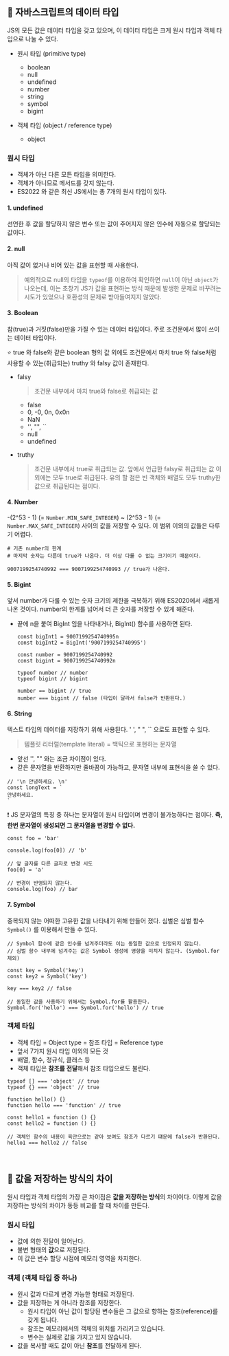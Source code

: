 ## 🔗 자바스크립트의 데이터 타입

JS의 모든 값은 데이터 타입을 갖고 있으며, 이 데이터 타입은 크게 원시 타입과 객체 타입으로 나눌 수 있다.

- 원시 타입 (primitive type)

  - boolean
  - null
  - undefined
  - number
  - string
  - symbol
  - bigint

- 객체 타입 (object / reference type)
  - object

### 원시 타입

- 객체가 아닌 다른 모든 타입을 의미한다.
- 객체가 아니므로 메서드를 갖지 않는다.
- ES2022 와 같은 최신 JS에서는 총 7개의 원시 타입이 있다.

#### 1. undefined

선언한 후 값을 할당하지 않은 변수 또는 값이 주어지지 않은 인수에 자동으로 할당되는 값이다.

#### 2. null

아직 값이 없거나 비어 있는 값을 표현할 때 사용한다.

> 예외적으로 null의 타입을 <code>typeof</code>를 이용하여 확인하면 <code>null</code>이 아닌 <code>object</code>가 나오는데, 이는 초창기 JS가 값을 표현하는 방식 때문에 발생한 문제로 바꾸려는 시도가 있었으나 호환성의 문제로 받아들여지지 않았다.

#### 3. Boolean

참(true)과 거짓(false)만을 가질 수 있는 데이터 타입이다. 주로 조건문에서 많이 쓰이는 데이터 타입이다.

⭐️ true 와 false와 같은 boolean 형의 값 외에도 조건문에서 마치 true 와 false처럼 사용할 수 있는(취급되는) truthy 와 falsy 값이 존재한다.

- falsy

  > 조건문 내부에서 마치 true와 false로 취급되는 값

  - false
  - 0, -0, 0n, 0x0n
  - NaN
  - '', "", ``
  - null
  - undefined

- truthy
  > 조건문 내부에서 true로 취급되는 값. 앞에서 언급한 falsy로 취급되는 값 이외에는 모두 true로 취급된다. 유의 할 점은 빈 객체와 배열도 모두 truthy한 값으로 취급된다는 점이다.

#### 4. Number

-(2^53 - 1) (= `Number.MIN_SAFE_INTEGER`) ~ (2^53 - 1) (= `Number.MAX_SAFE_INTEGER`) 사이의 값을 저장할 수 있다. 이 범위 이외의 값들은 다루기 어렵다.

```
# 기존 number의 한계
# 마지막 숫자는 다른데 true가 나온다. 더 이상 다룰 수 없는 크기이기 때문이다.

9007199254740992 === 9007199254740993 // true가 나온다.
```

#### 5. Bigint

앞서 number가 다룰 수 있는 숫자 크기의 제한을 극복하기 위해 ES2020에서 새롭게 나온 것이다. number의 한계를 넘어서 더 큰 숫자를 저장할 수 있게 해준다.

- 끝에 n을 붙여 BigInt 임을 나타내거나, BigInt() 함수를 사용하면 된다.

  ```
  const bigInt1 = 9007199254740995n
  const bigInt2 = BigInt('9007199254740995')

  const number = 9007199254740992
  const bigint = 9007199254740992n

  typeof number // number
  typeof bigint // bigint

  number == bigint // true
  number === bigint // false (타입이 달라서 false가 반환된다.)
  ```

#### 6. String

텍스트 타입의 데이터를 저장하기 위해 사용된다. ' ', " ", `` 으로도 표현할 수 있다.

> 템플릿 리터럴(template literal) = 백틱으로 표현하는 문자열

- 앞선 '', "" 와는 조금 차이점이 있다.
- 같은 문자열을 반환하지만 줄바꿈이 가능하고, 문자열 내부에 표현식을 쓸 수 있다.

```
// '\n 안녕하세요. \n'
const longText = `
안녕하세요.
`
```

❗️ JS 문자열의 특징 중 하나는 문자열이 원시 타입이며 변경이 불가능하다는 점이다. **즉, 한번 문자열이 생성되면 그 문자열을 변경할 수 없다.**

```
const foo = 'bar'

console.log(foo[0]) // 'b'

// 앞 글자를 다른 글자로 변경 시도
foo[0] = 'a'

// 변경이 반영되지 않는다.
console.log(foo) // bar
```

#### 7. Symbol

중복되지 않는 어떠한 고유한 값을 나타내기 위해 만들어 졌다. 심벌은 심벌 함수 `Symbol()` 를 이용해서 만들 수 있다.

```
// Symbol 함수에 같은 인수를 넘겨주더라도 이는 동일한 값으로 인정되지 않는다.
// 심벌 함수 내부에 넘겨주는 값은 Symbol 생성에 영향을 미치지 않는다. (Symbol.for 제외)

const key = Symbol('key')
const key2 = Symbol('key')

key === key2 // false

// 동일한 값을 사용하기 위해서는 Symbol.for를 활용한다.
Symbol.for('hello') === Symbol.for('hello') // true
```

### 객체 타입

- 객체 타입 = Object type = 참조 타입 = Reference type
- 앞서 7가지 원시 타입 이외의 모든 것
- 배열, 함수, 정규식, 클래스 등
- 객체 타입은 **참조를 전달**해서 참조 타입으로도 불린다.

```
typeof [] === 'object' // true
typeof {} === 'object' // true

function hello() {}
function hello === 'function' // true

const hello1 = function () {}
const hello2 = function () {}

// 객체인 함수의 내용이 육안으로는 같아 보여도 참조가 다르기 떄문에 false가 반환된다.
hello1 === hello2 // false

```

</br>

## 🔗 값을 저장하는 방식의 차이

원시 타입과 객체 타입의 가장 큰 차이점은 **값을 저장하는 방식**의 차이이다. 이렇게 값을 저장하는 방식의 차이가 동등 비교를 할 때 차이를 만든다.

### 원시 타입

- 값에 의한 전달이 일어난다.
- 불변 형태의 **값**으로 저장된다.
- 이 값은 변수 할당 시점에 메모리 영역을 차지한다.

### 객체 (객체 타입 중 하나)

- 원시 값과 다르게 변경 가능한 형태로 저장된다.
- 값을 저장하는 게 아니라 참조를 저장한다.
  - 원시 타입이 아닌 값이 할당된 변수들은 그 값으로 향하는 참조(reference)를 갖게 됩니다.
  - 참조는 메모리에서의 객체의 위치를 가리키고 있습니다.
  - 변수는 실제로 값을 가지고 있지 않습니다.
- 값을 복사할 때도 값이 아닌 **참조**를 전달하게 된다.
